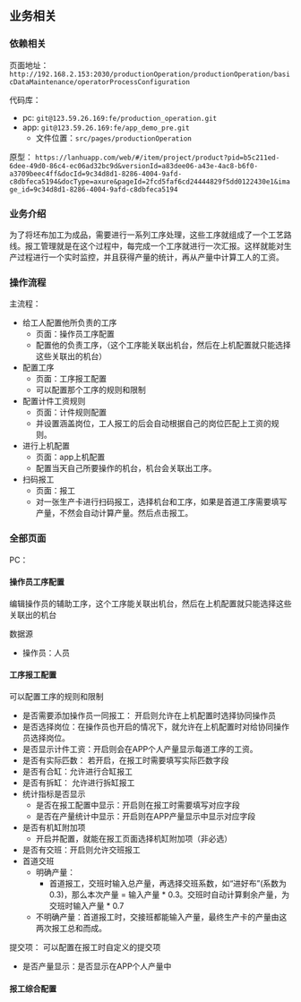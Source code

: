 ## 业务相关
### 依赖相关
页面地址：`http://192.168.2.153:2030/productionOperation/productionOperation/basicDataMaintenance/operatorProcessConfiguration`

代码库：
- pc: `git@123.59.26.169:fe/production_operation.git`
- app: `git@123.59.26.169:fe/app_demo_pre.git` 
	- 文件位置：`src/pages/productionOperation`

原型：
`https://lanhuapp.com/web/#/item/project/product?pid=b5c211ed-6dee-49d0-86c4-ec06ad32bc9d&versionId=a83dee06-a43e-4ac8-b6f0-a3709beec4ff&docId=9c34d8d1-8286-4004-9afd-c8dbfeca5194&docType=axure&pageId=2fcd5faf6cd24444829f5dd0122430e1&image_id=9c34d8d1-8286-4004-9afd-c8dbfeca5194`

### 业务介绍
为了将坯布加工为成品，需要进行一系列工序处理，这些工序就组成了一个工艺路线。报工管理就是在这个过程中，每完成一个工序就进行一次汇报。这样就能对生产过程进行一个实时监控，并且获得产量的统计，再从产量中计算工人的工资。

### 操作流程
主流程：
-  给工人配置他所负责的工序
	-  页面：操作员工序配置
	-  配置他的负责工序，（这个工序能关联出机台，然后在上机配置就只能选择这些关联出的机台）
- 配置工序
	- 页面：工序报工配置
	- 可以配置那个工序的规则和限制
- 配置计件工资规则
	- 页面：计件规则配置
	- 并设置涵盖岗位，工人报工的后会自动根据自己的岗位匹配上工资的规则。
- 进行上机配置
	- 页面：app上机配置
	- 配置当天自己所要操作的机台，机台会关联出工序。
- 扫码报工
	- 页面：报工
	- 对一张生产卡进行扫码报工，选择机台和工序，如果是首道工序需要填写产量，不然会自动计算产量。然后点击报工。

### 全部页面
PC：

#### 操作员工序配置
编辑操作员的辅助工序，这个工序能关联出机台，然后在上机配置就只能选择这些关联出的机台

数据源
- 操作员：人员

#### 工序报工配置
可以配置工序的规则和限制

- 是否需要添加操作员一同报工： 开启则允许在上机配置时选择协同操作员
- 是否选择岗位：在操作员也开启的情况下，就允许在上机配置时对给协同操作员选择岗位。
- 是否显示计件工资：开启则会在APP个人产量显示每道工序的工资。
- 是否有实际匹数： 若开启，在报工时需要填写实际匹数字段
- 是否有合缸：允许进行合缸报工
- 是否有拆缸： 允许进行拆缸报工
- 统计指标是否显示
	- 是否在报工配置中显示：开启则在报工时需要填写对应字段
	- 是否在产量统计中显示：开启则在APP产量显示中显示对应字段
- 是否有机缸附加项
	- 开启并配置，就能在报工页面选择机缸附加项（非必选）
- 是否有交班：开启则允许交班报工
- 首道交班
	- 明确产量：
		- 首道报工，交班时输入总产量，再选择交班系数，如“进好布”(系数为0.3)，那么本次产量 = 输入产量 * 0.3。交班时自动计算剩余产量，为交班时输入产量 * 0.7
	- 不明确产量：首道报工时，交接班都能输入产量，最终生产卡的产量由这两次报工总和而成。

提交项：
可以配置在报工时自定义的提交项
- 是否产量显示：是否显示在APP个人产量中


#### 报工综合配置

